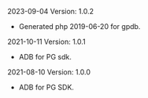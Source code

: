 2023-09-04 Version: 1.0.2
- Generated php 2019-06-20 for gpdb.

2021-10-11 Version: 1.0.1
- ADB for PG sdk.

2021-08-10 Version: 1.0.0
- ADB for PG SDK.

